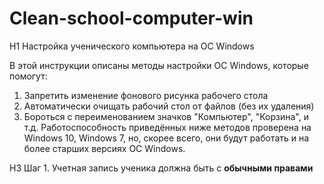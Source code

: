 # Clean-school-computer-win
H1 Настройка ученического компьютера на ОС Windows

В этой инструкции описаны методы настройки ОС Windows, которые помогут:
1. Запретить изменение фонового рисунка рабочего стола
2. Автоматически очищать рабочий стол от файлов (без их удаления)
3. Бороться с переименованием значков "Компьютер", "Корзина", и т.д.
Работоспособность приведённых ниже методов проверена на Windows 10, Windows 7, но, скорее всего, они будут работать и на более старших версиях ОС Windows.

H3 Шаг 1. Учетная запись ученика должна быть с **обычными правами**
